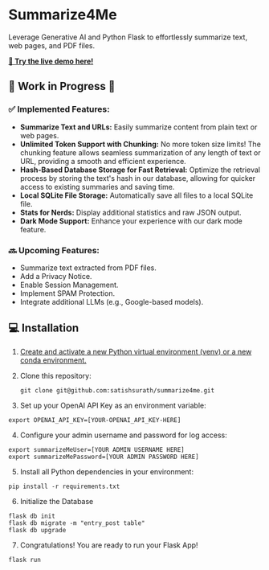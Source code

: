 # Summarize4Me

Leverage Generative AI and Python Flask to effortlessly summarize text, web pages, and PDF files.

[**🔗 Try the live demo here!**](https://ai.sati.sh/index)

## 🚧 Work in Progress 🚧

### ✅ Implemented Features:
- **Summarize Text and URLs:** Easily summarize content from plain text or web pages.
- **Unlimited Token Support with Chunking:** No more token size limits! The chunking feature allows seamless summarization of any length of text or URL, providing a smooth and efficient experience.
- **Hash-Based Database Storage for Fast Retrieval:** Optimize the retrieval process by storing the text's hash in our database, allowing for quicker access to existing summaries and saving time.
- **Local SQLite File Storage:** Automatically save all files to a local SQLite file.
- **Stats for Nerds:** Display additional statistics and raw JSON output.
- **Dark Mode Support:** Enhance your experience with our dark mode feature.

### 🔜 Upcoming Features:

- Summarize text extracted from PDF files.
- Add a Privacy Notice.
- Enable Session Management.
- Implement SPAM Protection.
- Integrate additional LLMs (e.g., Google-based models).

## 💻 Installation

1. [Create and activate a new Python virtual environment (venv) or a new conda environment.](/docs/new-virtual-python-env.md)

   
2. Clone this repository:
   ```shell
   git clone git@github.com:satishsurath/summarize4me.git
    ```

3. Set up your OpenAI API Key as an environment variable:
```shell
export OPENAI_API_KEY=[YOUR-OPENAI_API_KEY-HERE]
```
4. Configure your admin username and password for log access:
```shell
export summarizeMeUser=[YOUR ADMIN USERNAME HERE]
export summarizeMePassword=[YOUR ADMIN PASSWORD HERE]
```

5. Install all Python dependencies in your environment:
```shell
pip install -r requirements.txt
```
6. Initialize the Database 
```shell
flask db init
flask db migrate -m "entry_post table"
flask db upgrade
```
7. Congratulations! You are ready to run your Flask App!
```shell
flask run
```

